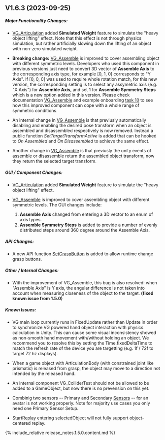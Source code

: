 <!-- (Template)
## Vxx.xx.xx-rcx (xxxx-xx-xx)

##### Major Functionality Changes:
* 

##### GUI / Component Changes:
* 

##### API Changes:
* 

##### Other / Internal Changes:
*

##### Update to VG Core library:
* 

##### Known Issues:
*
-->

## V1.6.3 (2023-09-25)

##### Major Functionality Changes:

 * [VG_Articulation](unity_component_vgarticulation.1.6.3.html) added **Simulated Weight** feature to simulate the "heavy object lifting" effect. Note that this effect is not through physics simulation, but rather artificially slowing down the lifting of an object with non-zero simulated weight. 

 * **Breaking change:** [VG_Assemble](unity_component_vgassemble.1.6.3.html) is improved to cover assembling object with different symmetric levels. Developers who used this component in previous versions just need to convert 3D vector of **Assemble Axis** to the corresponding axis type, for example [0, 1, 0] corresponds to "Y Axis".
If [0, 0, 0] was used to require whole rotation match, for this new version, the corresponding setting is to select any assymetric axis (e.g. "X Axis") for **Assemble Axis**, and set 1 for **Assemble Symmetry Steps** which is a new option added in this version. 
Please check documentation [VG_Assemble](unity_component_vgassemble.1.6.3.html) and example onboarding [task 10](unity_vgonboarding_task10.1.6.3.html) to see how this improved component can cope with a whole range of symmetric conditions.

* An internal change in [VG_Assemble](unity_component_vgassemble.1.6.3.html) is that previusly automatically disabling and enabling the desired pose transform when an object is assembled and disassembled respectively is now removed. Instead a public function _SetTargetTransformActive_ is added that can be hooked to _On Assembled_ and _On Disassembled_ to achieve the same effect. 

* Another change in [VG_Assemble](unity_component_vgassemble.1.6.3.html) is that previusly the unity events of assemble or disassemble return the assembled object transform, now they return the selected target transform. 

##### GUI / Component Changes:

 * [VG_Articulation](unity_component_vgarticulation.1.6.3.html) added **Simulated Weight** feature to simulate the "heavy object lifting" effect.

 * [VG_Assemble](unity_component_vgassemble.1.6.3.html) is improved to cover assembling object with different symmetric levels. The GUI changes include:
    1. **Assemble Axis** changed from entering a 3D vector to an enum of axis types. 
    2. **Assemble Symmetry Steps** is added to provide a number of evenly distributed steps around 360 degree around the Assemble Axis. 

##### API Changes:

* A new API function [SetGraspButton](virtualgrasp_unityapi.1.6.3.html#vg_controllersetgraspbutton) is added to allow runtime change grasp buttons. 

##### Other / Internal Changes:

 * With the improvement of VG_Assemble, this bug is also resolved: when "Assemble Axis" is Y axis, the angular difference is not taken into account when measuring closeness of the object to the target. **(fixed known issue from 1.5.0)**


##### Known Issues:

* VG main loop currently runs in FixedUpdate rather than Update in order to synchronize VG powered hand object interaction with physics calculation in Unity. This can cause some visual inconsistency showed as non-smooth hand movement with/without holding an object. We recommend you to resolve this by setting the Time.fixedDeltaTime to match the refresh rate of the device you are targetting (e.g. 1f / 72f to target 72 hz displays). 

* When a game object with ArticulationBody (with constrained joint like prismatic) is released from grasp, the object may move to a direction not intended by the released hand.

* An internal component VG_ColliderTest should not be allowed to be added to a GameObject, but now there is no prevension on this yet.

* Combinig two sensors -- Primary and Secondary [Sensors](unity_component_myvirtualgrasp.1.4.0.html#sensors) -- for an avatar is not working properly. Note for majority use cases you only need one Primary Sensor Setup. 

* [StartReplay](virtualgrasp_unityapi.1.4.0.html#vg_controllerstartreplay) entering selectedObject will not fully support object-centered replay.


{% include_relative release_notes.1.5.0.content.md %}